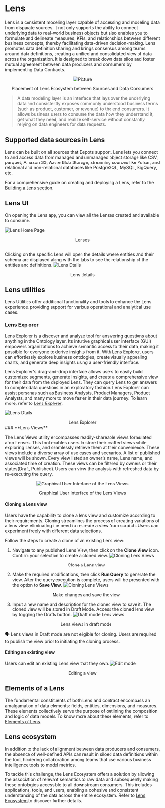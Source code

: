 # Lens

Lens is a consistent modeling layer capable of accessing and modeling data from disparate sources. It not only supports the ability to connect underlying data to real-world business objects but also enables you to formulate and delineate measures, KPIs, and relationships between different business concepts, thereby facilitating data-driven decision-making. Lens promotes data definition sharing and brings consensus among teams around data definitions, creating a unified and consolidated view of data across the organization. It is designed to break down data silos and foster mutual agreement between data producers and consumers by implementing Data Contracts.

<center>

![Picture](lens/lens.png)

</center>

<figcaption align = "center">Placement of Lens Ecosystem between Sources and Data Consumers</figcaption>

> A data modeling layer is an interface that lays over the underlying data and consistently exposes commonly understood business terms (such as product, customer, or revenue) to the end consumers. It allows business users to consume the data how they understand it, get what they need, and realize self-service without constantly relying on data engineers for data requests. 

## Supported data sources in Lens

Lens can be built on all sources that Depots support. Lens lets you connect to and access data from managed and unmanaged object storage like CSV, parquet, Amazon S3, Azure Blob Storage, streaming sources like Pulsar, and relational and non-relational databases like PostgreSQL, MySQL, BigQuery, etc.

For a comprehensive guide on creating and deploying a Lens, refer to the [Building a Lens](/interfaces/lens/building_lens/) section.

## Lens UI
On opening the Lens app, you can view all the Lenses created and available to consume.

![Lens Home Page](lens/lens_homepage.png)

<figcaption align = "center">Lenses</figcaption>
<br>

Clicking on the specific Lens will open the details where entities and their schema are displayed along with   the tabs to see the relationship of the entities and definitions.
![Lens Dtails](lens/lens_details.png)

<figcaption align = "center">Lens details</figcaption>

## Lens utilities

Lens Utilities offer additional functionality and tools to enhance the Lens experience, providing support for various operational and analytical use cases.

### **Lens Explorer**

Lens Explorer is a discover and analyze tool for answering questions about anything in the Ontology layer. Its intuitive graphical user interface (GUI) empowers organizations to achieve semantic access to their data, making it possible for everyone to derive insights from it. With Lens Explorer, users can effortlessly explore business ontologies, create visually appealing charts, and generate deep insights using a user-friendly interface.

Lens Explorer's drag-and-drop interface allows users to easily build customized segments, generate insights, and create a comprehensive view for their data from the deployed Lens. They can query Lens to get answers to complex data questions in an exploratory fashion. Lens Explorer can assist personas such as Business Analysts, Product Managers, Product Analysts, and many more to move faster in their data journey. To learn more, refer to [Lens Explorer](lens/lens_explorer/lens_explorer.md).

![Lens Dtails](lens/lens_details_explorer.png)

<figcaption align = "center">Lens Explorer</figcaption>
### **Lens Views**

The Lens Views utility encompasses readily-shareable views formulated atop Lenses. This tool enables users to store their crafted views while exploring Lenses, and seamlessly retrieve them at their convenience. These views include a diverse array of use cases and scenarios. A list of published views will be shown. Every view listed an owner’s name, Lens name, and associated time of creation. These views can be filtered by owners or their states(Draft, Published). Users can view the analysis with refreshed data by re-executing the query. 
 
<center>

![Graphical User Interface of the Lens Views](lens/lens_ecosystem/lens_views.png)

</center>

<figcaption align = "center">Graphical User Interface of the Lens Views</figcaption>

#### **Cloning a Lens view**
Users have the capability to clone a lens view and customize according to their requirements. Cloning streamlines the process of creating variations of a lens view, eliminating the need to recreate a view from scratch. Users can experiment freely with different data selections.

Follow the steps to create a clone of an existing Lens view:

1. Navigate to any published Lens View, then click on the **Clone View** icon. Confirm your selection to create a cloned view.
    ![Cloning Lens Views](lens/lens_ecosystem/clone_view.png)

    <figcaption align = "center">Clone a Lens view</figcaption>

2. Make the required modifications, then click **Run Query** to generate the view. After the query execution is complete, users will be presented with the option to **Save View**.
    ![Cloning Lens Views](lens/lens_ecosystem/save_cloned_view.png)

    <figcaption align = "center">Make changes and save the view</figcaption>
3. Input a new name and description for the cloned view to save it. The cloned view will be stored in Draft Mode. Access the cloned lens view by toggling the Drafts button.
    ![Draft mode Lens views](lens/lens_ecosystem/draft_views.png)

    <figcaption align = "center">Lens views in draft mode</figcaption>

<aside class="callout">🗣 Lens views in Draft mode are not eligible for cloning. Users are required to publish the view prior to initiating the cloning process. </aside>

#### **Editing an existing view**
Users can edit an existing Lens view that they own.
![Edit mode](lens/lens_ecosystem/edit_view.png)

<figcaption align = "center">Editing a view</figcaption>

## Elements of a Lens

The fundamental constituents of both Lens and contract encompass an amalgamation of data elements: fields, entities, dimensions, and measures. These elements collectively serve the purpose of outlining the composition and logic of data models. To know more about these elements, refer to 
[Elements of Lens](lens/elements_of_lens/elements_of_lens.md).

## Lens ecosystem

In addition to the lack of alignment between data producers and consumers, the absence of well-defined APIs can result in siloed data definitions within the tool, hindering collaboration among teams that use various business intelligence tools to model metrics.

To tackle this challenge, the Lens Ecosystem offers a solution by allowing the association of relevant semantics to raw data and subsequently making these ontologies accessible to all downstream consumers. This includes applications, tools, and users, enabling a cohesive and consistent understanding of the data across the entire ecosystem. Refer to [Lens Ecosystem ](lens/lens_ecosystem/lens_ecosystem.md) to discover further details.
